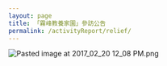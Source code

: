 ```yaml
---
layout: page
title: 「霧峰教養家園」參訪公告
permalink: /activityReport/relief/
---
```


![Pasted image at 2017_02_20 12_08 PM.png]({{site.baseurl}}/static_files/upload_images/img2.PNG)
